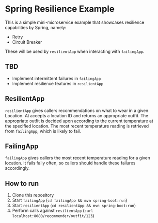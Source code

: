 # Spring Resilience Example

This is a simple mini-microservice example that showcases resilience capabilities by Spring, namely:

* Retry
* Circuit Breaker

These will be used by `resilientApp` when interacting with `failingApp`.

## TBD

* Implement intermittent failures in `failingApp`
* Implement resilience features in `resilientApp`

## ResilientApp

`resilientApp` gives callers recommendations on what to wear in a given Location. At accepts a location ID and returns an appropriate outfit. The appropriate outfit is decided upon according to the current temperature at the specified location. The most recent temperature reading is retrieved from `failingApp`, which is likely to fail.

## FailingApp

`failingApp` gives callers the most recent temperature reading for a given location. It fails faily often, so callers should handle these failures accordingly.

## How to run

1. Clone this repository
2. Start `failingApp` (`cd failingApp && mvn spring-boot:run`)
3. Start `resilientApp` (`cd resilientApp && mvn spring-boot:run`)
4. Perform calls against `resilientApp` (`curl localhost:8080/recommender/outfit/123`)


